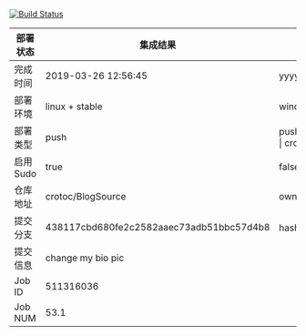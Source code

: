 [![Build Status](https://travis-ci.org/crotoc/BlogSource.svg?branch=master)](https://travis-ci.org/crotoc/BlogSource)

部署状态 | 集成结果 | 参考值
---|---|---
完成时间 | 2019-03-26 12:56:45 | yyyy-mm-dd hh:mm:ss
部署环境 | linux + stable | window \| linux + stable
部署类型 | push | push \| pull_request \| api \| cron
启用Sudo | true | false \| true
仓库地址 | crotoc/BlogSource | owner_name/repo_name
提交分支 | 438117cbd680fe2c2582aaec73adb51bbc57d4b8 | hash 16位
提交信息 | change my bio pic |
Job ID   | 511316036 |
Job NUM  | 53.1 |
